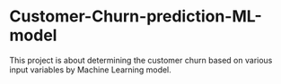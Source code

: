 # Customer-Churn-prediction-ML-model
This project is about determining the customer churn based on various input variables by Machine Learning model.
